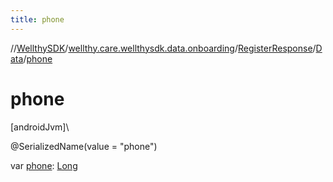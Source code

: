 ```yaml
---
title: phone
---
```

//[WellthySDK](../../../../index.html)/[wellthy.care.wellthysdk.data.onboarding](../../index.html)/[RegisterResponse](../index.html)/[Data](index.html)/[phone](phone.html)



# phone



[androidJvm]\




@SerializedName(value = "phone")



var [phone](phone.html): [Long](https://kotlinlang.org/api/latest/jvm/stdlib/kotlin/-long/index.html)




